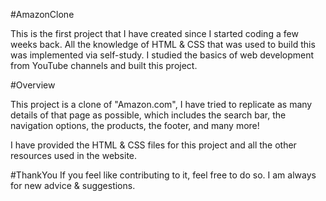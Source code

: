 #AmazonClone

This is the first project that I have created since I started coding a few weeks back. All the knowledge of HTML & CSS that was used to build this was implemented via self-study. I studied the basics of web development from YouTube channels and built this project. 

#Overview

This project is a clone of "Amazon.com", I have tried to replicate as many details of that page as possible, which includes the search bar, the navigation options, the products, the footer, and many more! 


I have provided the HTML & CSS files for this project and all the other resources used in the website. 



#ThankYou
If you feel like contributing to it, feel free to do so. I am always for new advice & suggestions. 
